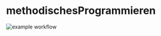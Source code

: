 # methodischesProgrammieren
![example workflow](https://github.com/Tristan-H11/methodischesProgrammieren/actions/workflows/scala.yml/badge.svg)
